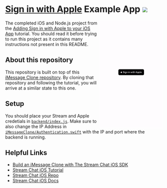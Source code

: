 # [Sign in with Apple](https://developer.apple.com/sign-in-with-apple/) Example App ![](https://img.shields.io/twitter/url?url=https%3A%2F%2Fgithub.com%2FGetStream%2Fsign-in-with-apple-swift-example)

<img align="right" src="meta/anim.gif" width="40%" />

The completed iOS and Node.js project from the [Adding Sign in with Apple to your iOS App](https://getstream.io/blog/sign-in-with-apple-swift/) tutorial. You should read it before trying to run this project as it contains many instructions not present in this README.

## About this repository

This repository is built on top of this [iMessage Clone repository](https://github.com/getstream/stream-imessage-clone). By cloning that repository and following the tutorial, you will arrive at a similar state to this one.

## Setup

You should place your Stream and Apple credetials in [`backend/index.js`](backend/index.js#L7-L16). Make sure to also change the IP Address in [`iMessageClone/Authentication.swift`](iMessageClone/Authentication.swift) with the IP and port where the backend is running.

## Helpful Links

- [Build an iMessage Clone with The Stream Chat iOS SDK](https://getstream.io/blog/build-imessage-clone/)
- [Stream Chat iOS Tutorial](https://getstream.io/tutorials/ios-chat/)
- [Stream Chat iOS Repo](https://github.com/GetStream/stream-chat-swift)
- [Stream Chat iOS Docs](http://getstream.io/chat/docs?language=swift)
